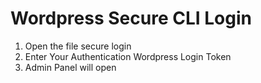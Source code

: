 # Wordpress Secure CLI Login

1. Open the file secure login 
2. Enter Your Authentication Wordpress Login Token 
3. Admin Panel will open
